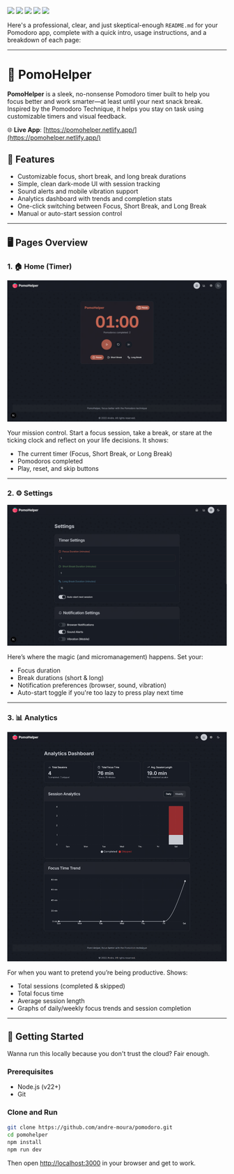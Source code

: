 <img src="https://img.shields.io/badge/Node-v22-green"/> <img src="https://img.shields.io/badge/TypeScript-5.0-darkblue"/> <img src="https://img.shields.io/badge/React-v18.2.0-blue"/> <img src="https://img.shields.io/badge/HTML-5-orange"/> <img src="https://img.shields.io/badge/CSS-3-purple"/> 

Here's a professional, clear, and just skeptical-enough `README.md` for your Pomodoro app, complete with a quick intro, usage instructions, and a breakdown of each page:

---

# 🍅 PomoHelper

**PomoHelper** is a sleek, no-nonsense Pomodoro timer built to help you focus better and work smarter—at least until your next snack break. Inspired by the Pomodoro Technique, it helps you stay on task using customizable timers and visual feedback.

🌐 **Live App**: [https://pomohelper.netlify.app/](https://pomohelper.netlify.app/)

## 🔧 Features

* Customizable focus, short break, and long break durations
* Simple, clean dark-mode UI with session tracking
* Sound alerts and mobile vibration support
* Analytics dashboard with trends and completion stats
* One-click switching between Focus, Short Break, and Long Break
* Manual or auto-start session control

---

## 🖥 Pages Overview

### 1. 🏠 Home (Timer)

![Home](https://raw.githubusercontent.com/andre-moura/images/refs/heads/main/pomo-helper/home.png)

Your mission control. Start a focus session, take a break, or stare at the ticking clock and reflect on your life decisions. It shows:

* The current timer (Focus, Short Break, or Long Break)
* Pomodoros completed
* Play, reset, and skip buttons

---

### 2. ⚙️ Settings

![Settings](https://raw.githubusercontent.com/andre-moura/images/refs/heads/main/pomo-helper/settings.png)

Here’s where the magic (and micromanagement) happens. Set your:

* Focus duration
* Break durations (short & long)
* Notification preferences (browser, sound, vibration)
* Auto-start toggle if you're too lazy to press play next time

---

### 3. 📊 Analytics

![Analytics](https://raw.githubusercontent.com/andre-moura/images/refs/heads/main/pomo-helper/analytics.png)

For when you want to pretend you’re being productive. Shows:

* Total sessions (completed & skipped)
* Total focus time
* Average session length
* Graphs of daily/weekly focus trends and session completion

---

## 🚀 Getting Started

Wanna run this locally because you don't trust the cloud? Fair enough.

### Prerequisites

* Node.js (v22+)
* Git

### Clone and Run

```bash
git clone https://github.com/andre-moura/pomodoro.git
cd pomohelper
npm install
npm run dev
```

Then open [http://localhost:3000](http://localhost:3000) in your browser and get to work.
